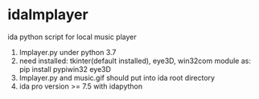 # idalmplayer
ida python script for local music player
1. lmplayer.py under python 3.7
2. need installed: tkinter(default installed), eye3D, win32com module  as: 
    pip install pypiwin32 eye3D
3. lmplayer.py and music.gif should put into ida root directory
4. ida pro version >= 7.5 with idapython
